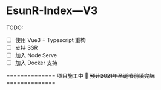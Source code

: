 # EsunR-Index—V3

TODO:

- [ ] 使用 Vue3 + Typescript 重构
- [ ] 支持 SSR
- [ ] 加入 Node Serve
- [ ] 加入 Docker 支持

============== 项目施工中 🚧 ~~预计2021年圣诞节前填完坑~~ ==============